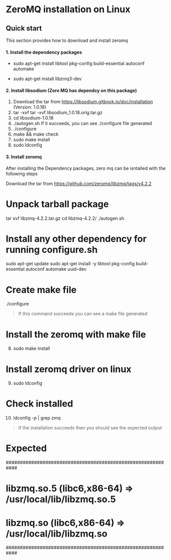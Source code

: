 # ZeroMQ installation on Linux

## Quick start ##
This section provides how to download and install zeromq

#### 1. Install the dependency packages
- sudo apt-get install libtool pkg-config build-essential autoconf   automake

- sudo apt-get install libzmq3-dev

#### 2. Install libsodium (Zero MQ has dependcy on this package)
1. Download the tar from https://libsodium.gitbook.io/doc/installation (Version: 1.0.18)
2. tar -xvf tar -xvf libsodium_1.0.18.orig.tar.gz 
3. cd libsodium-1.0.18
4. ./autogen.sh 
If it succeeds, you can see ./configure file generated
5. ./configure
6. make && make check
7. sudo make install
8. sudo ldconfig

#### 3. Install zeromq
After installing the Dependency packages, zero mq can be isntalled with the following steps

 Download the tar from https://github.com/zeromq/libzmq/tags/v4.2.2

# Unpack tarball package
 tar xvf libzmq-4.2.2.tar.gz
 cd libzmq-4.2.2/
 ./autogen.sh

# Install any other dependency for running configure.sh
 sudo apt-get update
 sudo apt-get install -y libtool pkg-config build-essential autoconf automake uuid-dev

# Create make file
 ./configure
>If this command succeeds you can see a make file generated

# Install the zeromq with make file
8. sudo make install

# Install zeromq driver on linux
9. sudo ldconfig

# Check installed
10. ldconfig -p | grep zmq
> if the installation succeeds then you should see the expected output
# Expected
############################################################
# libzmq.so.5 (libc6,x86-64) => /usr/local/lib/libzmq.so.5
# libzmq.so (libc6,x86-64) => /usr/local/lib/libzmq.so
############################################################

